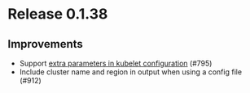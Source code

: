 # Release 0.1.38

## Improvements
- Support [extra parameters in kubelet configuration](https://github.com/weaveworks/eksctl/blob/master/site/content/usage/11-customizing-the-kubelet.md) (#795)
- Include cluster name and region in output when using a config file (#912)
